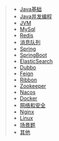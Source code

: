 > * [Java基础](guide_index/001-Java基础)
> * [Java并发编程](guide_index/002-Java并发编程)
> * [JVM](guide_index/003-JVM)
> * [MySql](guide_index/004-MySql)
> * [Redis](guide_index/005-Redis)
> * [消息队列](guide_index/006-消息队列)
> * [Spring](guide_index/007-Spring)
> * [SpringBoot](guide_index/008-SpringBoot)
> * [ElasticSearch](guide_index/009-ElasticSearch)
> * [Dubbo](guide_index/010-Dubbo)
> * [Feign](guide_index/011-Feign)
> * [Ribbon](guide_index/012-Ribbon)
> * [Zookeeper](guide_index/013-Zookeeper)
> * [Nacos](guide_index/014-Nacos)
> * [Docker](guide_index/015-Docker)
> * [网络和安全](guide_index/016-网络和安全)
> * [Nginx](guide_index/017-Nginx)
> * [Linux](guide_index/018-Linux)
> * [场景题](guide_index/019-场景题)
> * [其他](guide_index/020-其他)

  

